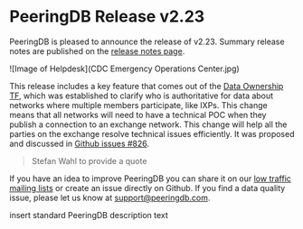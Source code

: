 # PeeringDB Release v2.23

PeeringDB is pleased to announce the release of v2.23. Summary release notes are published on the [release notes page](https://docs.peeringdb.com/release_notes/).

![Image of Helpdesk](CDC Emergency Operations Center.jpg)

This release includes a key feature that comes out of the [Data Ownership TF](https://docs.peeringdb.com/taskforce/dataownership/), which was established to clarify who is authoritative for data about networks where multiple members participate, like IXPs. This change means that all networks will need to have a technical POC when they publish a connection to an exchange network. This change will help all the parties on the exchange resolve technical issues efficiently. It was proposed and discussed in [Github issues #826](https://github.com/peeringdb/peeringdb/issues/826). 

> Stefan Wahl to provide a quote

If you have an idea to improve PeeringDB you can share it on our [low traffic mailing lists](https://docs.peeringdb.com/#mailing-lists) or create an issue directly on Github. If you find a data quality issue, please let us know at <support@peeringdb.com>. 

insert standard PeeringDB description text
